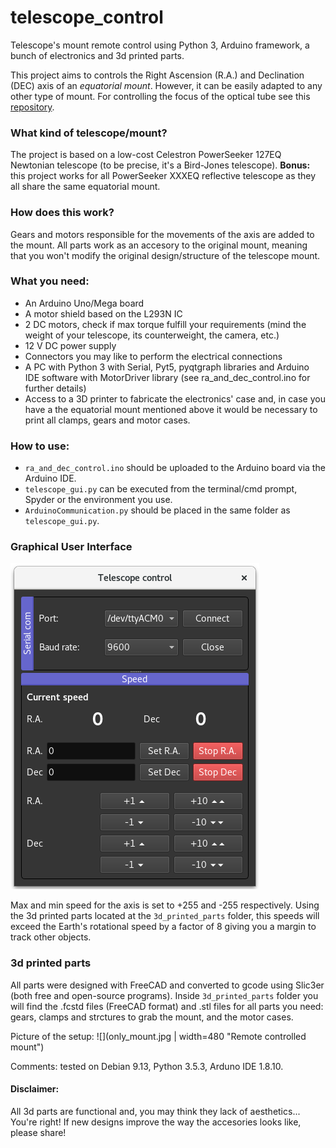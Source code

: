 # telescope_control
Telescope's mount remote control using Python 3, Arduino framework, a bunch of electronics and 3d printed parts.

This project aims to controls the Right Ascension (R.A.) and Declination (DEC) axis of an *equatorial mount*. However, it can be easily adapted to any other type of mount. For controlling the focus of the optical tube see this [repository](https://github.com/marianobarella/dc_motor_controller).

### What kind of telescope/mount?
The project is based on a low-cost Celestron PowerSeeker 127EQ Newtonian telescope (to be precise, it's a Bird-Jones telescope). **Bonus:** this project works for all PowerSeeker XXXEQ reflective telescope as they all share the same equatorial mount.

### How does this work?
Gears and motors responsible for the movements of the axis are added to the mount. All parts work as an accesory to the original mount, meaning that you won't modify the original design/structure of the telescope mount.

### What you need:
- An Arduino Uno/Mega board
- A motor shield based on the L293N IC
- 2 DC motors, check if max torque fulfill your requirements (mind the weight of your telescope, its counterweight, the camera, etc.)
- 12 V DC power supply
- Connectors you may like to perform the electrical connections
- A PC with Python 3 with Serial, Pyt5, pyqtgraph libraries and Arduino IDE software with MotorDriver library (see ra_and_dec_control.ino for further details)
- Access to a 3D printer to fabricate the electronics' case and, in case you have a the equatorial mount mentioned above it would be necessary to print all clamps, gears and motor cases.

### How to use:
- `ra_and_dec_control.ino` should be uploaded to the Arduino board via the Arduino IDE.
- `telescope_gui.py` can be executed from the terminal/cmd prompt, Spyder or the environment you use.
- `ArduinoCommunication.py` should be placed in the same folder as `telescope_gui.py`.

### Graphical User Interface
![](gui.png "Graphical User Interface")

Max and min speed for the axis is set to +255 and -255 respectively. Using the 3d printed parts located at the `3d_printed_parts` folder,  this speeds will exceed the Earth's rotational speed by a factor of 8 giving you a margin to track other objects.

### 3d printed parts
All parts were designed with FreeCAD and converted to gcode using Slic3er (both free and open-source programs). Inside `3d_printed_parts` folder you will find the .fcstd files (FreeCAD format) and .stl files for all parts you need: gears, clamps and strctures to grab the mount, and the motor cases.

Picture of the setup:
![](only_mount.jpg | width=480 "Remote controlled mount")

Comments: tested on Debian 9.13, Python 3.5.3, Arduno IDE 1.8.10. 

#### Disclaimer:
All 3d parts are functional and, you may think they lack of aesthetics... You're right! If new designs improve the way the accesories looks like, please share!
